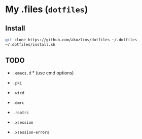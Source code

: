 # My .files (`dotfiles`)

## Install

```sh
git clone https://github.com/akozlins/dotfiles ~/.dotfiles
~/.dotfiles/install.sh
```

## TODO

 - `.emacs.d` * (use cmd options)
 - `.pki`
 - `.wicd`

 - `.dmrc`
 - `.rootrc`
 - `.xsession`
 - `.xsession-errors`

